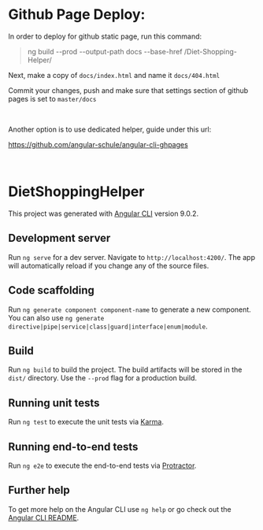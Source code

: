 # Github Page Deploy:

In order to deploy for github static page, run this command:

> ng build --prod --output-path docs --base-href /Diet-Shopping-Helper/


Next, make a copy of `docs/index.html` and name it `docs/404.html` 

Commit your changes, push and make sure that settings section of github pages is set to `master/docs`

<br>

Another option is to use dedicated helper, guide under this url:

<https://github.com/angular-schule/angular-cli-ghpages>

<br>

# DietShoppingHelper

This project was generated with [Angular CLI](https://github.com/angular/angular-cli) version 9.0.2.

## Development server

Run `ng serve` for a dev server. Navigate to `http://localhost:4200/`. The app will automatically reload if you change any of the source files.

## Code scaffolding

Run `ng generate component component-name` to generate a new component. You can also use `ng generate directive|pipe|service|class|guard|interface|enum|module`.

## Build

Run `ng build` to build the project. The build artifacts will be stored in the `dist/` directory. Use the `--prod` flag for a production build.

## Running unit tests

Run `ng test` to execute the unit tests via [Karma](https://karma-runner.github.io).

## Running end-to-end tests

Run `ng e2e` to execute the end-to-end tests via [Protractor](http://www.protractortest.org/).

## Further help

To get more help on the Angular CLI use `ng help` or go check out the [Angular CLI README](https://github.com/angular/angular-cli/blob/master/README.md).
